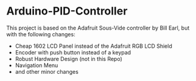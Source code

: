 Arduino-PID-Controller
============
This project is based on the Adafruit Sous-Vide controller by Bill Earl, but with the following changes:

* Cheap 1602 LCD Panel instead of the Adafruit RGB LCD Shield
* Encoder with push button instead of a keypad
* Robust Hardware Design (not in this Repo)
* Navigation Menu
* and other minor changes
